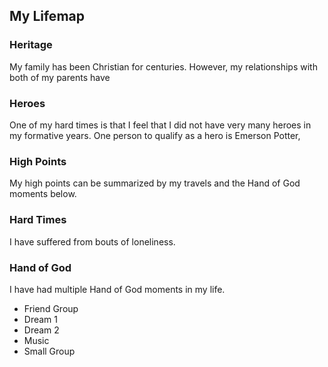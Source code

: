 ## My Lifemap

### Heritage
My family has been Christian for centuries.
However, my relationships with both of my parents have 

### Heroes
One of my hard times is that I feel that I did not have very many heroes in my formative years.
One person to qualify as a hero is Emerson Potter, 

### High Points
My high points can be summarized by my travels and the Hand of God moments below.

### Hard Times
I have suffered from bouts of loneliness.

### Hand of God
I have had multiple Hand of God moments in my life.
- Friend Group
- Dream 1
- Dream 2
- Music
- Small Group
